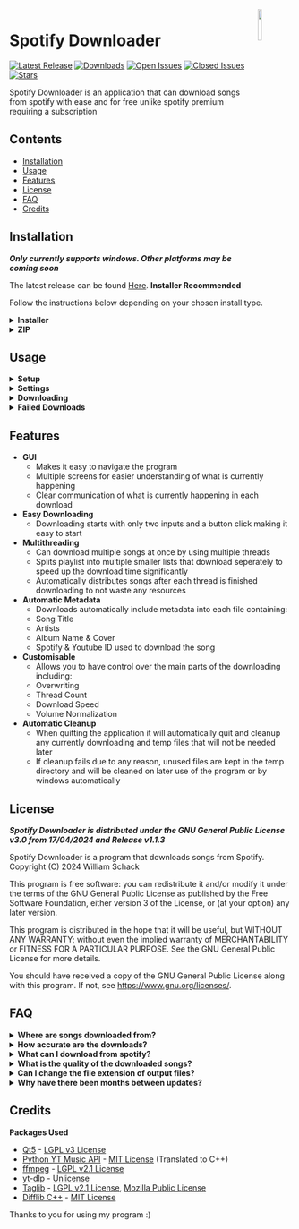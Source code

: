 <img src="https://github.com/ChazzBurger/Spotify-Downloader/assets/54973797/0998c0ca-bc59-4cb4-a9f5-76956d3bbe27" align="right" width="12%" height="12%">

# Spotify Downloader
[![Latest Release](https://img.shields.io/github/v/release/WilliamSchack/Spotify-Downloader?label=Latest%20Release&color=007ec6)](https://github.com/ChazzBurger/Spotify-Downloader/releases)
[![Downloads](https://img.shields.io/github/downloads/WilliamSchack/Spotify-Downloader/total?label=Downloads&color=007ec6)](https://github.com/ChazzBurger/Spotify-Downloader/releases)
[![Open Issues](https://img.shields.io/github/issues/WilliamSchack/Spotify-Downloader?label=Issues)](https://github.com/ChazzBurger/Spotify-Downloader/issues?q=is%3Aissue+is%3Aopen)
[![Closed Issues](https://img.shields.io/github/issues-closed/WilliamSchack/Spotify-Downloader?label=Issues)](https://github.com/ChazzBurger/Spotify-Downloader/issues?q=is%3Aissue+is%3Aclosed)
[![Stars](https://img.shields.io/github/stars/WilliamSchack/Spotify-Downloader?label=Stars&color=007ec6)](https://github.com/ChazzBurger/Spotify-Downloader/stargazers)

Spotify Downloader is an application that can download songs from spotify with ease and for free unlike spotify premium requiring a subscription

## Contents
- [Installation](#installation)
- [Usage](#usage)
- [Features](#features)
- [License](#license)
- [FAQ](#faq)
- [Credits](#credits)

## Installation
***Only currently supports windows. Other platforms may be coming soon***

The latest release can be found [Here](https://github.com/WilliamSchack/Spotify-Downloader/releases/latest). **Installer Recommended**

Follow the instructions below depending on your chosen install type.

<details>
<summary><b> Installer </b></summary>

---
    
*Note: Installer requires administrator privileges otherwise install will fail*

**IF A WINDOW COMES UP SHOWING "Windows protected your PC" click:**
- More Info
- Run Anyway

<details>
<summary><b> Reasoning Behind This </b></summary>

This popup generally comes up when windows defender does not know much about a program being installed without a publisher. Since my program is not verified by microsoft, this will show up on first launch for almost everyone.
There is not really anything that I can do about this.

</details>

---

**Choose your install location. Default is "C:/Program Files/Spotify Downloader" but you can change this to anywhere you like.**

*Note: If the program is already installed in the chosen location, it will overwrite and update the old install*
> <img src="https://github.com/WilliamSchack/Spotify-Downloader/assets/54973797/ed720dd2-1862-4247-8714-b1ba9f8b3c4c" width="50%" height="50%">

**Select the Spotify Downloader component (selected by default)**
> <img src="https://github.com/WilliamSchack/Spotify-Downloader/assets/54973797/8d64c8a9-1453-4b2d-b2ee-cf40742f31d3" width="50%" height="50%">

**The program will add a shortcut to the start menu and the name can be changed here**
> <img src="https://github.com/WilliamSchack/Spotify-Downloader/assets/54973797/0a8b4ec7-8fd1-41ea-a522-0182c0f0ebca" width="50%" height="50%">

**Click install and wait for the installer to finish**
> <img src="https://github.com/WilliamSchack/Spotify-Downloader/assets/54973797/d4e1628a-031a-4735-b454-ecb5b2cea886" width="50%" height="50%">

**Now click Finish and the program is ready to be ran**
> <img src="https://github.com/WilliamSchack/Spotify-Downloader/assets/54973797/563d6a7a-2c8c-47ab-b45e-00d4c8939ab9" width="50%" height="50%">

You can open the program through the start menu or from the installed location through "Spotify Downloader.exe"

---

</details>

<details>
<summary><b> ZIP </b></summary>

---

**Unzip the file to any location through your chosen unzipping software.**
> <img src="https://github.com/WilliamSchack/Spotify-Downloader/assets/54973797/acdfb267-7f91-49be-8c93-aca623b8749f" width="50%" height="50%">

**The program can now be ran through "Spotify Downloader.exe"**
> <img src="https://github.com/WilliamSchack/Spotify-Downloader/assets/54973797/2e7771fe-1ab3-4e7f-a040-befb0fc6f8da" width="50%" height="50%">

---

</details>

## Usage

<details>
<summary><b> Setup </b></summary>

---

<img src="https://github.com/WilliamSchack/Spotify-Downloader/assets/54973797/84a4debe-4565-4154-84a7-413186f477c7" width="50%" height="50%">

**Enter Song/Playlist URL**
- The URL to your songs you would like to download
- Accepts:
    - Singlular Songs
    - Playlists
    - Albums

*Note: Your playlist or album must be public or else it will not work*

<details>
<summary><b> How To Find Your URL </b></summary>

**In App**
- Right click Your chosen song or playlist
- Share
- Copy link to playlist
> <img src="https://github.com/WilliamSchack/Spotify-Downloader/assets/54973797/7114f20e-9176-4e5b-990b-421f59ff8343" width="50%" height="50%">

**In Browser**
- Click on your playlist or song
- Copy the URL
> <img src="https://github.com/WilliamSchack/Spotify-Downloader/assets/54973797/409a2b15-1c9a-48d7-a9a1-3b505b699b5a" width="50%" height="50%">

</details>

**Select A Save Location**
- The path to your download location. You can click the file icon directly to the right of the input box to browse to a location.

---
    
</details>

<details>
<summary><b> Settings </b></summary>
    
---

<img src="https://github.com/WilliamSchack/Spotify-Downloader/assets/54973797/bc4ce06c-898e-4b23-b9ef-4e4f60b82e01" width="50%" height="50%">

**Overwrite Existing Files - Recommended: OFF**
- If enabled, downloading will overwrite previously downloaded files or not

**Show Status Notifications - Recommended: ON**
- If enabled, notifications will show when notable events happen during downloading to notify you incase it is in the background

**Downloader Threads - Recommended: 3**
- The amount of threads used while downloading songs. This will control how many songs download simultaneously but large values can negatively effect CPU usage. Cannot be changed during download.

**Download Speed Limit - Recommended: 0MB/s**
- The speed limit to downloading songs in MB/s. A value of 0 is uncapped

**Normalize Volume - Recommended: ON, -14dB**
- If enabled, changes the value of all songs to the same depending on its average volume.
    - Quite: -17dB
    - Normal: -14dB
    - Loud: -11dB

---
    
</details>

<details>
<summary><b> Downloading </b></summary>
    
---

<img src="https://github.com/WilliamSchack/Spotify-Downloader/assets/54973797/0b2a885f-09a7-4f37-8da9-1dd68b73345f" width="50%" height="50%">

Each track downloading will show its:
- Cover image
- Downloading index on that thread
- Title
- Artist(s)
- Progress Percent
- Downloading Status

You can see your total download progress on the counter at the bottom left.

The **Pause Button** will pause all current downloads

The **Settings Button** will open the settings menu allowing you to change most of the settings

---
    
</details>

<details>
<summary><b> Failed Downloads </b></summary>
    
---

<img src="https://github.com/ChazzBurger/Spotify-Downloader/assets/54973797/764b6460-fa02-47d6-96b3-ee259f23b4af" width="50%" height="50%">

Shows all of the songs that failed to download due to various reasons that can include:
- Song not available on youtube
- Song on youtube not close enough to spotify version

---
    
</details>

## Features

- **GUI**
    - Makes it easy to navigate the program
    - Multiple screens for easier understanding of what is currently happening
    - Clear communication of what is currently happening in each download
- **Easy Downloading**
    - Downloading starts with only two inputs and a button click making it easy to start
- **Multithreading**
    - Can download multiple songs at once by using multiple threads
    - Splits playlist into multiple smaller lists that download seperately to speed up the download time significantly
    - Automatically distributes songs after each thread is finished downloading to not waste any resources
- **Automatic Metadata**
    - Downloads automatically include metadata into each file containing:
    - Song Title
    - Artists
    - Album Name & Cover
    - Spotify & Youtube ID used to download the song
- **Customisable**
    - Allows you to have control over the main parts of the downloading including:
    - Overwriting
    - Thread Count
    - Download Speed
    - Volume Normalization
- **Automatic Cleanup**
    - When quitting the application it will automatically quit and cleanup any currently downloading and temp files that will not be needed later
    - If cleanup fails due to any reason, unused files are kept in the temp directory and will be cleaned on later use of the program or by windows automatically

## License
***Spotify Downloader is distributed under the GNU General Public License v3.0 from 17/04/2024 and Release v1.1.3***


Spotify Downloader is a program that downloads songs from Spotify.
Copyright (C) 2024  William Schack

This program is free software: you can redistribute it and/or modify
it under the terms of the GNU General Public License as published by
the Free Software Foundation, either version 3 of the License, or
(at your option) any later version.

This program is distributed in the hope that it will be useful,
but WITHOUT ANY WARRANTY; without even the implied warranty of
MERCHANTABILITY or FITNESS FOR A PARTICULAR PURPOSE.  See the
GNU General Public License for more details.

You should have received a copy of the GNU General Public License
along with this program.  If not, see <https://www.gnu.org/licenses/>.

## FAQ
<details>
<summary><b>Where are songs downloaded from?</b></summary>
Despite what the title implies, songs are actually downloaded from youtube. The program retrieves the data of each song from spotify and uses a combination of the duration, title, artists, album, and views in special cases, to determine which songs on youtube correspond to those on spotify. You can find the algorithm behind this in <a href="https://github.com/WilliamSchack/Spotify-Downloader/blob/main/Spotify%20Downloader/SongDownloader.cpp">SongDownloader.cpp</a> under "#pragma region Search For Song" at line 129 at the time of writing this.
</details>

<details>
<summary><b>How accurate are the downloads?</b></summary>
The downloads are almost always accurate and have only few times has downloaded the incorrect song being usually covers of a song. If the song is not on youtube at all, it will not download the song if there are no extremely similar songs in title, artists, duration, etc. After roughly 500 songs tested over many artists and genres I have only gotten around 5-10 incorrect which were all covers of songs that were not on youtube. You can find the algorithm behind this in <a href="https://github.com/WilliamSchack/Spotify-Downloader/blob/main/Spotify%20Downloader/SongDownloader.cpp">SongDownloader.cpp</a> under "#pragma region Search For Song" at line 129 at the time of writing this.
</details>

<details>
<summary><b>What can I download from spotify?</b></summary>
You can download a playlist, album, or individual songs. Episodes are also unsupported if in a playlist/album (cannot be inputted manully), but there may also be other types of media that I have not found yet. You also cannot download all songs from a given artist but if you need to get around this the only suggestion I have is to compile all of their songs into a playlist and input that into the program but I may have a look into supporting this in the future. If you need any help finding the link for your music, there is a guide <a href="https://github.com/WilliamSchack/Spotify-Downloader?tab=readme-ov-file#usage">Here</a> under Setup > How To Find Your URL.
</details>

<details>
<summary><b>What is the quality of the downloaded songs?</b></summary>
The audio quality of each song is the same as the highest on youtube. But this varies from song to song. Without audio normalization, I have seen bitrates ranging from 100-150kbps with no real pattern for it, really just depending on the channel that posted the song. With audio normalization turned on, all songs are then processed and outputted with a bitrate of 124kbps. This is an issue that I do need to look into and will in the future to hopefully allow for higher bitrates with settings to change the quality of the audio but for now, it is not a major issue and will be kept as is. To my ears it sounds pretty much the same as on spotify but I can see why this is a deal breaker for some and will definitely have a look into it.
</details>

<details>
<summary><b>Can I change the file extension of output files?</b></summary>
No. Not yet at least. For now they will always be outputed as an mp3 file, but this is planned to change in the future and more file extensions will come in later updates. Currently there are some things in the code that are created specially regarding mp3 files and would not work with other file extensions (taglib with the metadata assigning as an example) and would need more work put into it to accommodate for more. For now I have other updates planned before regarding this, but it will definitely be a feature soon.
</details>

<details>
<summary><b>Why have there been months between updates?</b></summary>
When I first created this project I has a lot of free time on my hands and was able to work on it for as long as I wanted, but now I have other responsibilities that are taking up a good chunk of my time and there are other projects that I work on outside of this one so I just do not have the time to work on this constantly. This project is being made out of passion and I do work on it often enough to now release updates hopefully monthly and if not bi-monthly, but do not let that put you off as I enjoy working on this project and no matter the breaks that I have taken, this will continue to be developed. If anything does happen where I am unable to work on the project anymore, I will update the readme to reflect that.
</details>

## Credits
**Packages Used**
- [Qt5](https://www.qt.io/) - [LGPL v3 License](https://doc.qt.io/qt-6.5/lgpl.html)
- [Python YT Music API](https://github.com/sigma67/ytmusicapi) - [MIT License](https://github.com/sigma67/ytmusicapi/blob/main/LICENSE) (Translated to C++)
- [ffmpeg](https://www.ffmpeg.org/) - [LGPL v2.1 License](https://www.ffmpeg.org/legal.html)
- [yt-dlp](https://github.com/yt-dlp/yt-dlp) - [Unlicense](https://github.com/yt-dlp/yt-dlp/blob/master/LICENSE)
- [Taglib](https://github.com/taglib/taglib) - [LGPL v2.1 License](https://github.com/taglib/taglib/blob/master/COPYING.LGPL), [Mozilla Public License](https://github.com/taglib/taglib/blob/master/COPYING.MPL)
- [Difflib C++](https://github.com/duckie/difflib) - [MIT License](https://github.com/duckie/difflib/blob/master/LICENSE)

Thanks to you for using my program :)
